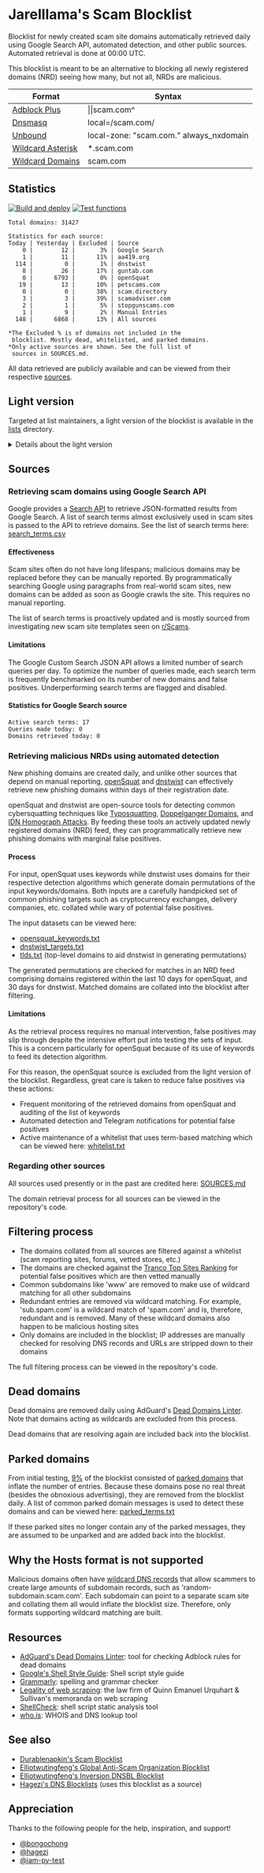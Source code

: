 # Jarelllama's Scam Blocklist

Blocklist for newly created scam site domains automatically retrieved daily using Google Search API, automated detection, and other public sources. Automated retrieval is done at 00:00 UTC.

This blocklist is meant to be an alternative to blocking all newly registered domains (NRD) seeing how many, but not all, NRDs are malicious.

| Format | Syntax |
| --- | --- |
| [Adblock Plus](https://raw.githubusercontent.com/jarelllama/Scam-Blocklist/main/lists/adblock/scams.txt) | \|\|scam.com^ |
| [Dnsmasq](https://raw.githubusercontent.com/jarelllama/Scam-Blocklist/main/lists/dnsmasq/scams.txt) | local=/scam.com/ |
| [Unbound](https://raw.githubusercontent.com/jarelllama/Scam-Blocklist/main/lists/unbound/scams.txt) | local-zone: "scam.com." always_nxdomain |
| [Wildcard Asterisk](https://raw.githubusercontent.com/jarelllama/Scam-Blocklist/main/lists/wildcard_asterisk/scams.txt) | \*.scam.com |
| [Wildcard Domains](https://raw.githubusercontent.com/jarelllama/Scam-Blocklist/main/lists/wildcard_domains/scams.txt) | scam.com |

## Statistics

[![Build and deploy](https://github.com/jarelllama/Scam-Blocklist/actions/workflows/build_deploy.yml/badge.svg)](https://github.com/jarelllama/Scam-Blocklist/actions/workflows/build_deploy.yml)
[![Test functions](https://github.com/jarelllama/Scam-Blocklist/actions/workflows/test_functions.yml/badge.svg)](https://github.com/jarelllama/Scam-Blocklist/actions/workflows/test_functions.yml)

``` text
Total domains: 31427

Statistics for each source:
Today | Yesterday | Excluded | Source
    0 |        12 |       3% | Google Search
    1 |        11 |      11% | aa419.org
  114 |         0 |       1% | dnstwist
    8 |        26 |      17% | guntab.com
    0 |      6793 |       0% | openSquat
   19 |        13 |      10% | petscams.com
    0 |         0 |      38% | scam.directory
    3 |         3 |      39% | scamadviser.com
    2 |         1 |       5% | stopgunscams.com
    1 |         9 |       2% | Manual Entries
  148 |      6868 |      13% | All sources

*The Excluded % is of domains not included in the
 blocklist. Mostly dead, whitelisted, and parked domains.
*Only active sources are shown. See the full list of
 sources in SOURCES.md.
```

All data retrieved are publicly available and can be viewed from their respective [sources](https://github.com/jarelllama/Scam-Blocklist/blob/main/SOURCES.md).

## Light version

Targeted at list maintainers, a light version of the blocklist is available in the [lists](https://github.com/jarelllama/Scam-Blocklist/tree/main/lists) directory.

<details>
<summary>Details about the light version</summary>
<ul>
<li>Intended for collated blocklists cautious about size</li>
<li>Does not use sources whose domains cannot be filtered by date added</li>
<li>Does not use sources that have an above average false positive rate</li?>
<li>Note that dead and parked domains that become alive/unparked are not added back into the blocklist (due to limitations in the way these domains are recorded)</li>
</ul>
Sources excluded from the light version are marked in SOURCES.md.
<br>
<br>
Total domains: 2074
</details>

## Sources

### Retrieving scam domains using Google Search API

Google provides a [Search API](https://developers.google.com/custom-search/v1/overview) to retrieve JSON-formatted results from Google Search. A list of search terms almost exclusively used in scam sites is passed to the API to retrieve domains. See the list of search terms here: [search_terms.csv](https://github.com/jarelllama/Scam-Blocklist/blob/main/config/search_terms.csv)

#### Effectiveness

Scam sites often do not have long lifespans; malicious domains may be replaced before they can be manually reported. By programmatically searching Google using paragraphs from real-world scam sites, new domains can be added as soon as Google crawls the site. This requires no manual reporting.

The list of search terms is proactively updated and is mostly sourced from investigating new scam site templates seen on [r/Scams](https://www.reddit.com/r/Scams/).

#### Limitations

The Google Custom Search JSON API allows a limited number of search queries per day. To optimize the number of queries made, each search term is frequently benchmarked on its number of new domains and false positives. Underperforming search terms are flagged and disabled.

#### Statistics for Google Search source

``` text
Active search terms: 17
Queries made today: 0
Domains retrieved today: 0
```

### Retrieving malicious NRDs using automated detection

New phishing domains are created daily, and unlike other sources that depend on manual reporting, [openSquat](https://github.com/atenreiro/opensquat) and [dnstwist](https://github.com/elceef/dnstwist) can effectively retrieve new phishing domains within days of their registration date.

openSquat and dnstwist are open-source tools for detecting common cybersquatting techniques like [Typosquatting](https://en.wikipedia.org/wiki/Typosquatting), [Doppelganger Domains](https://en.wikipedia.org/wiki/Doppelganger_domain), and [IDN Homograph Attacks](https://en.wikipedia.org/wiki/IDN_homograph_attack). By feeding these tools an actively updated newly registered domains (NRD) feed, they can programmatically retrieve new phishing domains with marginal false positives.

#### Process

For input, openSquat uses keywords while dnstwist uses domains for their respective detection algorithms which generate domain permutations of the input keywords/domains. Both inputs are a carefully handpicked set of common phishing targets such as cryptocurrency exchanges, delivery companies, etc. collated while wary of potential false positives.

The input datasets can be viewed here:

- [opensquat_keywords.txt](https://github.com/jarelllama/Scam-Blocklist/blob/main/config/opensquat_keywords.txt)
- [dnstwist_targets.txt](https://github.com/jarelllama/Scam-Blocklist/blob/main/config/dnstwist_targets.txt)
- [tlds.txt](https://github.com/jarelllama/Scam-Blocklist/blob/main/data/tlds.txt) (top-level domains to aid dnstwist in generating permutations)

The generated permutations are checked for matches in an NRD feed comprising domains registered within the last 10 days for openSquat, and 30 days for dnstwist. Matched domains are collated into the blocklist after filtering.

#### Limitations

As the retrieval process requires no manual intervention, false positives may slip through despite the intensive effort put into testing the sets of input. This is a concern particularly for openSquat because of its use of keywords to feed its detection algorithm.

For this reason, the openSquat source is excluded from the light version of the blocklist. Regardless, great care is taken to reduce false positives via these actions:

- Frequent monitoring of the retrieved domains from openSquat and auditing of the list of keywords
- Automated detection and Telegram notifications for potential false positives
- Active maintenance of a whitelist that uses term-based matching which can be viewed here: [whitelist.txt](https://github.com/jarelllama/Scam-Blocklist/blob/main/config/whitelist.txt)

### Regarding other sources

All sources used presently or in the past are credited here: [SOURCES.md](https://github.com/jarelllama/Scam-Blocklist/blob/main/SOURCES.md)

The domain retrieval process for all sources can be viewed in the repository's code.

## Filtering process

- The domains collated from all sources are filtered against a whitelist (scam reporting sites, forums, vetted stores, etc.)
- The domains are checked against the [Tranco Top Sites Ranking](https://tranco-list.eu/) for potential false positives which are then vetted manually
- Common subdomains like 'www' are removed to make use of wildcard matching for all other subdomains
- Redundant entries are removed via wildcard matching. For example, 'sub.spam.com' is a wildcard match of 'spam.com' and is, therefore, redundant and is removed. Many of these wildcard domains also happen to be malicious hosting sites
- Only domains are included in the blocklist; IP addresses are manually checked for resolving DNS records and URLs are stripped down to their domains

The full filtering process can be viewed in the repository's code.

## Dead domains

Dead domains are removed daily using AdGuard's [Dead Domains Linter](https://github.com/AdguardTeam/DeadDomainsLinter). Note that domains acting as wildcards are excluded from this process.

Dead domains that are resolving again are included back into the blocklist.

## Parked domains

From initial testing, [9%](https://github.com/jarelllama/Scam-Blocklist/commit/84e682fea95866670dd99f5c98f350bc7377011a) of the blocklist consisted of [parked domains](https://www.godaddy.com/resources/ae/skills/parked-domain) that inflate the number of entries. Because these domains pose no real threat (besides the obnoxious advertising), they are removed from the blocklist daily. A list of common parked domain messages is used to detect these domains and can be viewed here: [parked_terms.txt](https://github.com/jarelllama/Scam-Blocklist/blob/main/config/parked_terms.txt)

If these parked sites no longer contain any of the parked messages, they are assumed to be unparked and are added back into the blocklist.

## Why the Hosts format is not supported

Malicious domains often have [wildcard DNS records](https://developers.cloudflare.com/dns/manage-dns-records/reference/wildcard-dns-records/) that allow scammers to create large amounts of subdomain records, such as 'random-subdomain.scam.com'. Each subdomain can point to a separate scam site and collating them all would inflate the blocklist size. Therefore, only formats supporting wildcard matching are built.

## Resources

- [AdGuard's Dead Domains Linter](https://github.com/AdguardTeam/DeadDomainsLinter): tool for checking Adblock rules for dead domains
- [Google's Shell Style Guide](https://google.github.io/styleguide/shellguide.html): Shell script style guide
- [Grammarly](https://grammarly.com/): spelling and grammar checker
- [Legality of web scraping](https://www.quinnemanuel.com/the-firm/publications/the-legal-landscape-of-web-scraping/): the law firm of Quinn Emanuel Urquhart & Sullivan's memoranda on web scraping
- [ShellCheck](https://github.com/koalaman/shellcheck): shell script static analysis tool
- [who.is](https://who.is/): WHOIS and DNS lookup tool

## See also

- [Durablenapkin's Scam Blocklist](https://github.com/durablenapkin/scamblocklist)
- [Elliotwutingfeng's Global Anti-Scam Organization Blocklist](https://github.com/elliotwutingfeng/GlobalAntiScamOrg-blocklist)
- [Elliotwutingfeng's Inversion DNSBL Blocklist](https://github.com/elliotwutingfeng/Inversion-DNSBL-Blocklists)
- [Hagezi's DNS Blocklists](https://github.com/hagezi/dns-blocklists) (uses this blocklist as a source)

## Appreciation

Thanks to the following people for the help, inspiration, and support!

- [@bongochong](https://github.com/bongochong)
- [@hagezi](https://github.com/hagezi)
- [@iam-py-test](https://github.com/iam-py-test)
